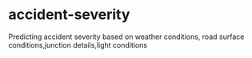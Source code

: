 # accident-severity
Predicting accident severity based on weather conditions, road surface conditions,junction details,light conditions
